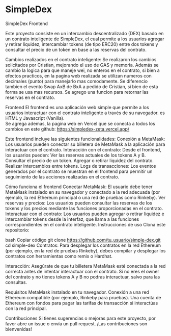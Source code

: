 # SimpleDex
 SimpleDex Frontend

Este proyecto consiste en un intercambio descentralizado (DEX) basado en un contrato inteligente de SimpleDex, el cual permite a los usuarios agregar y retirar liquidez, intercambiar tokens (de tipo ERC20) entre dos tokens y consultar el precio de un token en base a las reservas del contrato.

Cambios realizados en el contrato inteligente:
Se realizaron los cambios solicitados por Cristian, mejorando el uso de GAS y memoria.
Además se cambio la logica para que maneje wei, no enteros en el contrato, si bien a efectos practicos, en la pagina web realizada se utilizan numeros con decimales (punto) para manejarlo mas comodamente.  Se diferencio tambien el evento Swap AxB de BxA a pedido de Cristian, si bien de esta forma se usa mas recursos. Se agrego una funcion para retornar las reservas en el contrato.

Frontend
El frontend es una aplicación web simple que permite a los usuarios interactuar con el contrato inteligente a través de su navegador. es HTML y Javascript (Vanilla).  
Se agrega ademas, la pagina web en Vercel que se conecta a todos los cambios en este github: https://simpledex-zeta.vercel.app/

Este frontend incluye las siguientes funcionalidades:
Conexión a MetaMask: Los usuarios pueden conectar su billetera de MetaMask a la aplicación para interactuar con el contrato.
Interacción con el contrato: Desde el frontend, los usuarios pueden:
Ver las reservas actuales de los tokens A y B.
Consultar el precio de un token.
Agregar o retirar liquidez del contrato.
Realizar intercambios entre tokens.
Logs de transacciones: Los eventos generados por el contrato se muestran en el frontend para permitir un seguimiento de las acciones realizadas en el contrato.

Cómo funciona el frontend
Conectar MetaMask: El usuario debe tener MetaMask instalado en su navegador y conectado a la red adecuada (por ejemplo, la red Ethereum principal o una red de pruebas como Rinkeby).
Ver reservas y precios: Los usuarios pueden consultar las reservas de los tokens y los precios mediante las funciones proporcionadas en el contrato.
Interactuar con el contrato: Los usuarios pueden agregar o retirar liquidez e intercambiar tokens desde la interfaz, que llama a las funciones correspondientes en el contrato inteligente.
Instrucciones de uso
Clona este repositorio:

bash
Copiar código
git clone https://github.com/tu_usuario/simple-dex.git
cd simple-dex
Contratos: Para desplegar los contratos en la red Ethereum (por ejemplo, en la red de pruebas Rinkeby), debes compilar y desplegar los contratos con herramientas como remix o Hardhat.

Interacción: Asegúrate de que tu billetera MetaMask esté conectada a la red correcta antes de intentar interactuar con el contrato. Si no eres el owner del contrato y no tienes tokens A y B no podras interactuar, salvo para las consultas. 

Requisitos
MetaMask instalado en tu navegador.
Conexión a una red Ethereum compatible (por ejemplo, Rinkeby para pruebas).
Una cuenta de Ethereum con fondos para pagar las tarifas de transacción si interactúas con la red principal.

Contribuciones
Si tienes sugerencias o mejoras para este proyecto, por favor abre un issue o envía un pull request. ¡Las contribuciones son bienvenidas!
